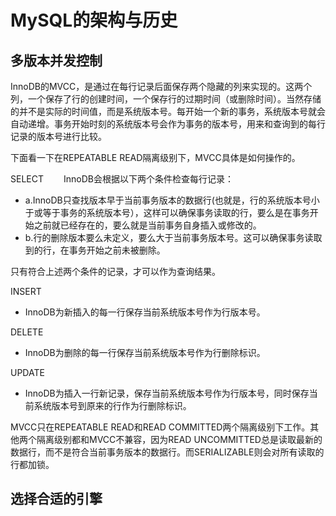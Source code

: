 # MySQL的架构与历史
## 多版本并发控制
InnoDB的MVCC，是通过在每行记录后面保存两个隐藏的列来实现的。这两个列，一个保存了行的创建时间，一个保存行的过期时间（或删除时间）。当然存储的并不是实际的时间值，而是系统版本号。每开始一个新的事务，系统版本号就会自动递增。事务开始时刻的系统版本号会作为事务的版本号，用来和查询到的每行记录的版本号进行比较。

下面看一下在REPEATABLE READ隔离级别下，MVCC具体是如何操作的。

SELECT
&emsp;&emsp;InnoDB会根据以下两个条件检查每行记录：
  - a.InnoDB只查找版本早于当前事务版本的数据行(也就是，行的系统版本号小于或等于事务的系统版本号），这样可以确保事务读取的行，要么是在事务开始之前就已经存在的，要么就是当前事务自身插入或修改的。
  - b.行的删除版本要么未定义，要么大于当前事务版本号。这可以确保事务读取到的行，在事务开始之前未被删除。
 
 只有符合上述两个条件的记录，才可以作为查询结果。
 
INSERT
  - InnoDB为新插入的每一行保存当前系统版本号作为行版本号。

DELETE
  - InnoDB为删除的每一行保存当前系统版本号作为行删除标识。
  
UPDATE
  - InnoDB为插入一行新记录，保存当前系统版本号作为行版本号，同时保存当前系统版本号到原来的行作为行删除标识。
  
MVCC只在REPEATABLE READ和READ COMMITTED两个隔离级别下工作。其他两个隔离级别都和MVCC不兼容，因为READ UNCOMMITTED总是读取最新的数据行，而不是符合当前事务版本的数据行。而SERIALIZABLE则会对所有读取的行都加锁。

## 选择合适的引擎

